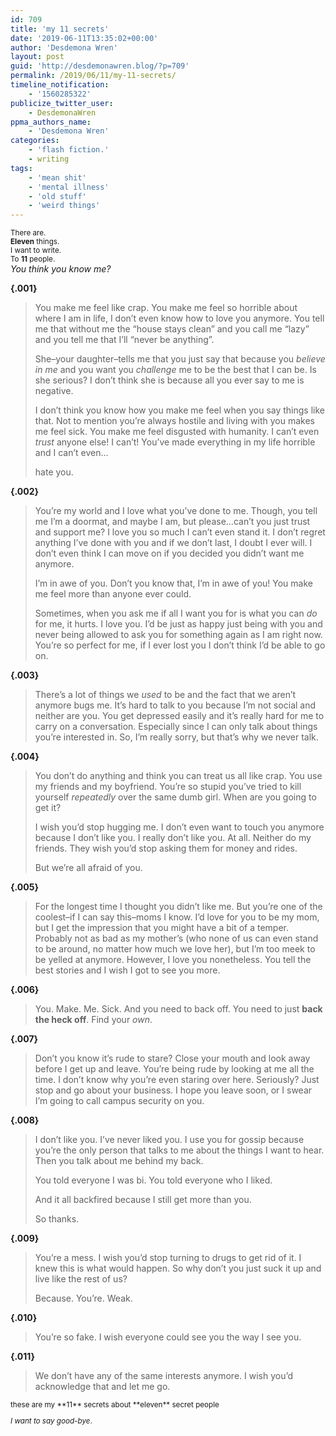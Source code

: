 ```yaml
---
id: 709
title: 'my 11 secrets'
date: '2019-06-11T13:35:02+00:00'
author: 'Desdemona Wren'
layout: post
guid: 'http://desdemonawren.blog/?p=709'
permalink: /2019/06/11/my-11-secrets/
timeline_notification:
    - '1560285322'
publicize_twitter_user:
    - DesdemonaWren
ppma_authors_name:
    - 'Desdemona Wren'
categories:
    - 'flash fiction.'
    - writing
tags:
    - 'mean shit'
    - 'mental illness'
    - 'old stuff'
    - 'weird things'
---
```


<sub>There are.   
**Eleven** things.   
I want to write.   
To **11** people.</sub>   
*You think you know me?*  
  
**{.001}**

> You make me feel like crap. You make me feel so horrible about where I am in life, I don’t even know how to love you anymore. You tell me that without me the “house stays clean” and you call me “lazy” and you tell me that I’ll “never be anything”.   
>   
> She–your daughter–tells me that you just say that because you *believe in me* and you want you *challenge* me to be the best that I can be. Is she serious? I don’t think she is because all you ever say to me is negative.   
>   
> I don’t think you know how you make me feel when you say things like that. Not to mention you’re always hostile and living with you makes me feel sick. You make me feel disgusted with humanity. I can’t even *trust* anyone else! I can’t! You’ve made everything in my life horrible and I can’t even…  
>   
> hate you.

**{.002}**

> You’re my world and I love what you’ve done to me. Though, you tell me I’m a doormat, and maybe I am, but please…can’t you just trust and support me? I love you so much I can’t even stand it. I don’t regret anything I’ve done with you and if we don’t last, I doubt I ever will. I don’t even think I can move on if you decided you didn’t want me anymore.  
>   
> I’m in awe of you. Don’t you know that, I’m in awe of you! You make me feel more than anyone ever could.   
>   
> Sometimes, when you ask me if all I want you for is what you can *do* for me, it hurts. I love you. I’d be just as happy just being with you and never being allowed to ask you for something again as I am right now. You’re so perfect for me, if I ever lost you I don’t think I’d be able to go on.

**{.003}**

> There’s a lot of things we *used* to be and the fact that we aren’t anymore bugs me. It’s hard to talk to you because I’m not social and neither are you. You get depressed easily and it’s really hard for me to carry on a conversation. Especially since I can only talk about things you’re interested in. So, I’m really sorry, but that’s why we never talk.

**{.004}**

> You don’t do anything and think you can treat us all like crap. You use my friends and my boyfriend. You’re so stupid you’ve tried to kill yourself *repeatedly* over the same dumb girl. When are you going to get it?  
>   
> I wish you’d stop hugging me. I don’t even want to touch you anymore because I don’t like you. I really don’t like you. At all. Neither do my friends. They wish you’d stop asking them for money and rides.  
>   
> But we’re all afraid of you.

**{.005}**

> For the longest time I thought you didn’t like me. But you’re one of the coolest–if I can say this–moms I know. I’d love for you to be my mom, but I get the impression that you might have a bit of a temper. Probably not as bad as my mother’s (who none of us can even stand to be around, no matter how much we love her), but I’m too meek to be yelled at anymore. However, I love you nonetheless. You tell the best stories and I wish I got to see you more.

**{.006}**

> You. Make. Me. Sick. And you need to back off. You need to just **back the heck off**. Find your *own*.

**{.007}**

> Don’t you know it’s rude to stare? Close your mouth and look away before I get up and leave. You’re being rude by looking at me all the time. I don’t know why you’re even staring over here. Seriously? Just stop and go about your business. I hope you leave soon, or I swear I’m going to call campus security on you.

**{.008}**

> I don’t like you. I’ve never liked you. I use you for gossip because you’re the only person that talks to me about the things I want to hear. Then you talk about me behind my back.  
>   
> You told everyone I was bi. You told everyone who I liked.  
>   
> And it all backfired because I still get more than you.  
>   
> So thanks.

**{.009}**

> You’re a mess. I wish you’d stop turning to drugs to get rid of it. I knew this is what would happen. So why don’t you just suck it up and live like the rest of us?   
>   
> Because. You’re. Weak.

**{.010}**

> You’re so fake. I wish everyone could see you the way I see you.

**{.011}**

> We don’t have any of the same interests anymore. I wish you’d acknowledge that and let me go.

<sub>  
these are my **11**  
secrets about **eleven** secret  
people  
  
*I want to say good-bye*.</sub>